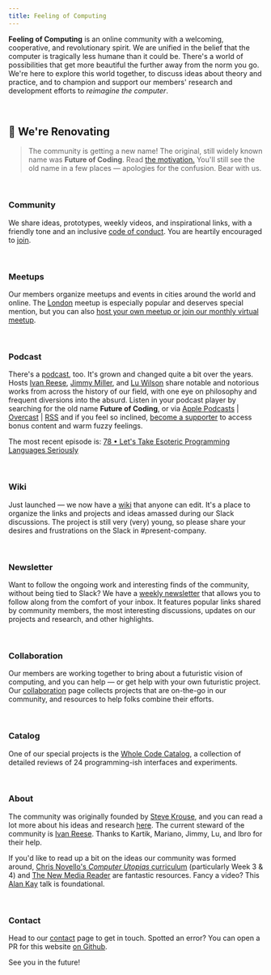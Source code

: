 ```yaml
---
title: Feeling of Computing
---
```


**Feeling of Computing** is an online community with a welcoming, cooperative, and revolutionary spirit. We are unified in the belief that the computer is tragically less humane than it could be. There's a world of possibilities that get more beautiful the further away from the norm you go. We're here to explore this world together, to discuss ideas about theory and practice, and to champion and support our members' research and development efforts to _reimagine the computer_.

<br>

## 🚧 We're Renovating

> The community is getting a new name! The original, still widely known name was **Future of Coding**. Read [the motivation.](/the-name) You'll still see the old name in a few places — apologies for the confusion. Bear with us.

<br>

### Community

We share ideas, prototypes, weekly videos, and inspirational links, with a friendly tone and an inclusive [code of conduct](https://github.com/feelingofcomputing/code-of-conduct). You are heartily encouraged to [join](/community).

<br>

### Meetups

Our members organize meetups and events in cities around the world and online. The [London](https://lu.ma/foclondon) meetup is especially popular and deserves special mention, but you can also [host your own meetup or join our monthly virtual meetup](/meetups).

<br>

### Podcast

There's a [podcast](/episodes), too. It's grown and changed quite a bit over the years. Hosts [Ivan Reese](https://ivanish.ca), [Jimmy Miller](https://jimmyhmiller.github.io/), and [Lu Wilson](https://todepond.com) share notable and notorious works from across the history of our field, with one eye on philosophy and frequent diversions into the absurd. Listen in your podcast player by searching for the old name **Future of Coding**, or via [Apple Podcasts](https://podcasts.apple.com/podcast/feeling-of-computing/id1265527976) \| [Overcast](https://overcast.fm/itunes1265527976) \| [RSS](https://omny.fm/shows/feeling-of-computing/playlists/podcast.rss) and if you feel so inclined, [become a supporter](https://feelingoff.com) to access bonus content and warm fuzzy feelings.

The most recent episode is: [78 • Let's Take Esoteric Programming Languages Seriously](/episodes/078)

<br>

### Wiki

Just launched — we now have a [wiki](https://wiki.feelingof.com) that anyone can edit. It's a place to organize the links and projects and ideas amassed during our Slack discussions. The project is still very (very) young, so please share your desires and frustrations on the Slack in #present-company.

<br>

### Newsletter

Want to follow the ongoing work and interesting finds of the community, without being tied to Slack? We have a [weekly newsletter](https://newsletter.futureofcoding.org/) that allows you to follow along from the comfort of your inbox. It features popular links shared by community members, the most interesting discussions, updates on our projects and research, and other highlights.

<br>

### Collaboration

Our members are working together to bring about a futuristic vision of computing, and you can help — or get help with your own futuristic project. Our [collaboration](/collaboration) page collects projects that are on-the-go in our community, and resources to help folks combine their efforts.

<br>

### Catalog

One of our special projects is the [Whole Code Catalog](/catalog), a collection of detailed reviews of 24 programming-ish interfaces and experiments.

<br>

### About

The community was originally founded by [Steve Krouse](https://stevekrouse.com), and you can read a lot more about his ideas and research [here](/about). The current steward of the community is [Ivan Reese](https://ivanish.ca). Thanks to Kartik, Mariano, Jimmy, Lu, and Ibro for their help.

If you'd like to read up a bit on the ideas our community was formed around, [Chris Novello's _Computer Utopias_ curriculum](http://chrisnovello.com/teaching/risd/computer-utopias/) (particularly Week 3 & 4) and [The New Media Reader](https://mitpress.mit.edu/books/new-media-reader) are fantastic resources. Fancy a video? This [Alan Kay](https://www.youtube.com/watch?v=aYT2se94eU0) talk is foundational.

<br>

### Contact

Head to our [contact](/contact) page to get in touch. Spotted an error? You can open a PR for this website [on Github](https://github.com/feelingofcomputing/website).

See you in the future!

<!-- Anyone involved in the community who would like to verify their Mastodon link, let me know and I'll add you here! -->

<a rel="nofollow me" href="https://mastodon.social/@spiralganglion"></a>
